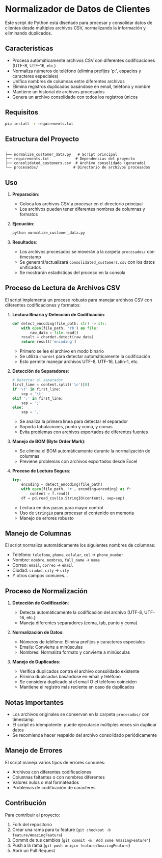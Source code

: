 # Normalizador de Datos de Clientes

Este script de Python está diseñado para procesar y consolidar datos de clientes desde múltiples archivos CSV, normalizando la información y eliminando duplicados.

## Características

- Procesa automáticamente archivos CSV con diferentes codificaciones (UTF-8, UTF-16, etc.)
- Normaliza números de teléfono (elimina prefijos 'p:', espacios y caracteres especiales)
- Unifica nombres de columnas entre diferentes archivos
- Elimina registros duplicados basándose en email, teléfono y nombre
- Mantiene un historial de archivos procesados
- Genera un archivo consolidado con todos los registros únicos

## Requisitos

```bash
pip install -r requirements.txt
```

## Estructura del Proyecto

```
.
├── normalize_customer_data.py   # Script principal
├── requirements.txt            # Dependencias del proyecto
├── consolidated_customers.csv  # Archivo consolidado (generado)
└── procesados/                # Directorio de archivos procesados
```

## Uso

1. **Preparación**:
   - Coloca los archivos CSV a procesar en el directorio principal
   - Los archivos pueden tener diferentes nombres de columnas y formatos

2. **Ejecución**:
   ```bash
   python normalize_customer_data.py
   ```

3. **Resultados**:
   - Los archivos procesados se moverán a la carpeta `procesados/` con timestamp
   - Se generará/actualizará `consolidated_customers.csv` con los datos unificados
   - Se mostrarán estadísticas del proceso en la consola

## Proceso de Lectura de Archivos CSV

El script implementa un proceso robusto para manejar archivos CSV con diferentes codificaciones y formatos:

1. **Lectura Binaria y Detección de Codificación**:
   ```python
   def detect_encoding(file_path: str) -> str:
       with open(file_path, 'rb') as file:
           raw_data = file.read()
       result = chardet.detect(raw_data)
       return result['encoding']
   ```
   - Primero se lee el archivo en modo binario
   - Se utiliza `chardet` para detectar automáticamente la codificación
   - Esto permite manejar archivos UTF-8, UTF-16, Latin-1, etc.

2. **Detección de Separadores**:
   ```python
   # Detectar el separador
   first_line = content.split('\n')[0]
   if '\t' in first_line:
       sep = '\t'
   elif ';' in first_line:
       sep = ';'
   else:
       sep = ','
   ```
   - Se analiza la primera línea para detectar el separador
   - Soporta tabulaciones, punto y coma, y comas
   - Evita problemas con archivos exportados de diferentes fuentes

3. **Manejo de BOM (Byte Order Mark)**:
   - Se elimina el BOM automáticamente durante la normalización de columnas
   - Previene problemas con archivos exportados desde Excel

4. **Proceso de Lectura Segura**:
   ```python
   try:
       encoding = detect_encoding(file_path)
       with open(file_path, 'r', encoding=encoding) as f:
           content = f.read()
       df = pd.read_csv(io.StringIO(content), sep=sep)
   ```
   - Lectura en dos pasos para mayor control
   - Uso de `StringIO` para procesar el contenido en memoria
   - Manejo de errores robusto

## Manejo de Columnas

El script normaliza automáticamente los siguientes nombres de columnas:

- Teléfono: `telefono`, `phone`, `celular`, `cel` → `phone_number`
- Nombre: `nombre`, `nombres`, `full_name` → `name`
- Correo: `email`, `correo` → `email`
- Ciudad: `ciudad`, `city` → `city`
- Y otros campos comunes...

## Proceso de Normalización

1. **Detección de Codificación**:
   - Detecta automáticamente la codificación del archivo (UTF-8, UTF-16, etc.)
   - Maneja diferentes separadores (coma, tab, punto y coma)

2. **Normalización de Datos**:
   - Números de teléfono: Elimina prefijos y caracteres especiales
   - Emails: Convierte a minúsculas
   - Nombres: Normaliza formato y convierte a minúsculas

3. **Manejo de Duplicados**:
   - Verifica duplicados contra el archivo consolidado existente
   - Elimina duplicados basándose en email y teléfono
   - Se considera duplicado si el email O el teléfono coinciden
   - Mantiene el registro más reciente en caso de duplicados

## Notas Importantes

- Los archivos originales se conservan en la carpeta `procesados/` con timestamp
- El script es idempotente: puede ejecutarse múltiples veces sin duplicar datos
- Se recomienda hacer respaldo del archivo consolidado periódicamente

## Manejo de Errores

El script maneja varios tipos de errores comunes:
- Archivos con diferentes codificaciones
- Columnas faltantes o con nombres diferentes
- Valores nulos o mal formateados
- Problemas de codificación de caracteres

## Contribución

Para contribuir al proyecto:
1. Fork del repositorio
2. Crear una rama para tu feature (`git checkout -b feature/AmazingFeature`)
3. Commit de tus cambios (`git commit -m 'Add some AmazingFeature'`)
4. Push a la rama (`git push origin feature/AmazingFeature`)
5. Abrir un Pull Request 